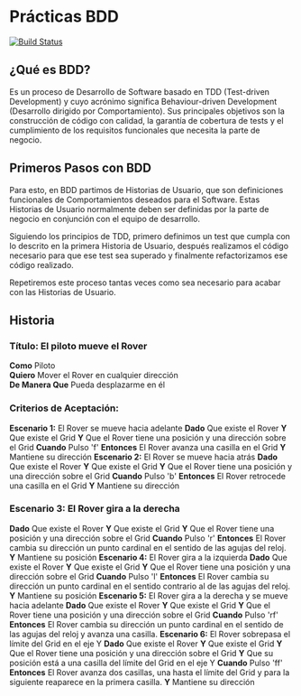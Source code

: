 <h1>Prácticas BDD</h1>

[![Build Status](https://travis-ci.org/RafaelCasuso/bdd-practice.svg?branch=master)](https://travis-ci.org/RafaelCasuso/bdd-practice)

<h2><strong>¿Qué es BDD?</strong></h2>

Es un proceso de Desarrollo de Software basado en TDD (Test-driven Development) y cuyo acrónimo significa Behaviour-driven
Development (Desarrollo dirigido por Comportamiento). Sus principales objetivos son la construcción de código con calidad,
la garantía de cobertura de tests y el cumplimiento de los requisitos funcionales que necesita la parte de negocio.


<h2><strong>Primeros Pasos con BDD</strong></h2>

Para esto, en BDD partimos de Historias de Usuario, que son definiciones funcionales de Comportamientos deseados para
el Software. Estas Historias de Usuario normalmente deben ser definidas por la parte de negocio en conjunción con el 
equipo de desarrollo.

Siguiendo los principios de TDD, primero definimos un test que cumpla con lo descrito en la primera Historia de Usuario,
después realizamos el código necesario para que ese test sea superado y finalmente refactorizamos ese código realizado.

Repetiremos este proceso tantas veces como sea necesario para acabar con las Historias de Usuario.

<h2><strong>Historia</strong></h2>

<h3><strong>Título:</strong> El piloto mueve el Rover</h3>

<strong>Como</strong> Piloto<br>
<strong>Quiero</strong> Mover el Rover en cualquier dirección<br>
<strong>De Manera Que</strong> Pueda desplazarme en él<br>

<h3><strong>Criterios de Aceptación:</strong></h3>
	<strong>Escenario 1:</strong> El Rover se mueve hacia adelante
		<strong>Dado</strong> Que existe el Rover
		<strong>Y</strong> Que existe el Grid
		<strong>Y</strong> Que el Rover tiene una posición y una dirección sobre el Grid
		<strong>Cuando</strong> Pulso 'f'
		<strong>Entonces</strong> El Rover avanza una casilla en el Grid
		<strong>Y</strong> Mantiene su dirección
	<strong>Escenario 2:</strong> El Rover se mueve hacia atrás
		<strong>Dado</strong> Que existe el Rover
		<strong>Y</strong> Que existe el Grid
		<strong>Y</strong> Que el Rover tiene una posición y una dirección sobre el Grid
		<strong>Cuando</strong> Pulso 'b'
		<strong>Entonces</strong> El Rover retrocede una casilla en el Grid
		<strong>Y</strong> Mantiene su dirección
	<h3><strong>Escenario 3:</strong> El Rover gira a la derecha</h3>
		<strong>Dado</strong> Que existe el Rover
		<strong>Y</strong> Que existe el Grid
		<strong>Y</strong> Que el Rover tiene una posición y una dirección sobre el Grid
		<strong>Cuando</strong> Pulso 'r'
    		<strong>Entonces</strong> El Rover cambia su dirección un punto cardinal en el sentido de las agujas del reloj.
		<strong>Y</strong> Mantiene su posición
	<strong>Escenario 4:</strong> El Rover gira a la izquierda
		<strong>Dado</strong> Que existe el Rover
		<strong>Y</strong> Que existe el Grid
		<strong>Y</strong> Que el Rover tiene una posición y una dirección sobre el Grid
		<strong>Cuando</strong> Pulso 'l'
    <strong>Entonces</strong> El Rover cambia su dirección un punto cardinal en el sentido contrario al de las agujas       del reloj.
		<strong>Y</strong> Mantiene su posición
	<strong>Escenario 5:</strong> El Rover gira a la derecha y se mueve hacia adelante
		<strong>Dado</strong> Que existe el Rover
		<strong>Y</strong> Que existe el Grid
		<strong>Y</strong> Que el Rover tiene una posición y una dirección sobre el Grid
		<strong>Cuando</strong> Pulso 'rf'
    <strong>Entonces</strong> El Rover cambia su dirección un punto cardinal en el sentido  de las agujas del reloj y       avanza una     casilla.
	<strong>Escenario 6:</strong> El Rover sobrepasa el límite del Grid en el eje Y
		<strong>Dado</strong> Que existe el Rover
		<strong>Y</strong> Que existe el Grid
		<strong>Y</strong> Que el Rover tiene una posición y una dirección sobre el Grid
		<strong>Y</strong> Que su posición está a una casilla del límite del Grid en el eje Y
		<strong>Cuando</strong> Pulso 'ff'
    <strong>Entonces</strong> El Rover avanza dos casillas, una hasta el límite del Grid y para la siguiente reaparece      en la primera casilla.
		<strong>Y</strong> Mantiene su dirección




